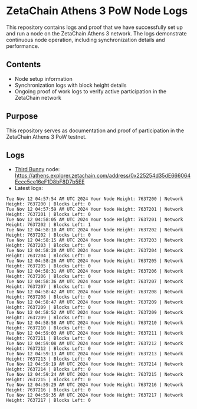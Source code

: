 # ZetaChain Athens 3 PoW Node Logs
This repository contains logs and proof that we have successfully set up and run a node on the ZetaChain Athens 3 network. The logs demonstrate continuous node operation, including synchronization details and performance.

## Contents
- Node setup information
- Synchronization logs with block height details
- Ongoing proof of work logs to verify active participation in the ZetaChain network

## Purpose
This repository serves as documentation and proof of participation in the ZetaChain Athens 3 PoW testnet.

## Logs

- [Third Bunny](https://thirdbunny.xyz/) node: https://athens.explorer.zetachain.com/address/0x225254d35dE666064Eccc5ce16eF1D8bF8D7b5EE
- Latest logs:
```
Tue Nov 12 04:57:54 AM UTC 2024 Your Node Height: 7637200 | Network Height: 7637200 | Blocks Left: 0
Tue Nov 12 04:57:59 AM UTC 2024 Your Node Height: 7637201 | Network Height: 7637201 | Blocks Left: 0
Tue Nov 12 04:58:05 AM UTC 2024 Your Node Height: 7637201 | Network Height: 7637202 | Blocks Left: 1
Tue Nov 12 04:58:10 AM UTC 2024 Your Node Height: 7637202 | Network Height: 7637202 | Blocks Left: 0
Tue Nov 12 04:58:15 AM UTC 2024 Your Node Height: 7637203 | Network Height: 7637203 | Blocks Left: 0
Tue Nov 12 04:58:20 AM UTC 2024 Your Node Height: 7637204 | Network Height: 7637204 | Blocks Left: 0
Tue Nov 12 04:58:26 AM UTC 2024 Your Node Height: 7637205 | Network Height: 7637205 | Blocks Left: 0
Tue Nov 12 04:58:31 AM UTC 2024 Your Node Height: 7637206 | Network Height: 7637206 | Blocks Left: 0
Tue Nov 12 04:58:36 AM UTC 2024 Your Node Height: 7637207 | Network Height: 7637207 | Blocks Left: 0
Tue Nov 12 04:58:42 AM UTC 2024 Your Node Height: 7637208 | Network Height: 7637208 | Blocks Left: 0
Tue Nov 12 04:58:47 AM UTC 2024 Your Node Height: 7637209 | Network Height: 7637209 | Blocks Left: 0
Tue Nov 12 04:58:52 AM UTC 2024 Your Node Height: 7637209 | Network Height: 7637209 | Blocks Left: 0
Tue Nov 12 04:58:58 AM UTC 2024 Your Node Height: 7637210 | Network Height: 7637210 | Blocks Left: 0
Tue Nov 12 04:59:03 AM UTC 2024 Your Node Height: 7637211 | Network Height: 7637211 | Blocks Left: 0
Tue Nov 12 04:59:08 AM UTC 2024 Your Node Height: 7637212 | Network Height: 7637212 | Blocks Left: 0
Tue Nov 12 04:59:13 AM UTC 2024 Your Node Height: 7637213 | Network Height: 7637213 | Blocks Left: 0
Tue Nov 12 04:59:19 AM UTC 2024 Your Node Height: 7637214 | Network Height: 7637214 | Blocks Left: 0
Tue Nov 12 04:59:24 AM UTC 2024 Your Node Height: 7637215 | Network Height: 7637215 | Blocks Left: 0
Tue Nov 12 04:59:29 AM UTC 2024 Your Node Height: 7637216 | Network Height: 7637216 | Blocks Left: 0
Tue Nov 12 04:59:35 AM UTC 2024 Your Node Height: 7637217 | Network Height: 7637217 | Blocks Left: 0
```
